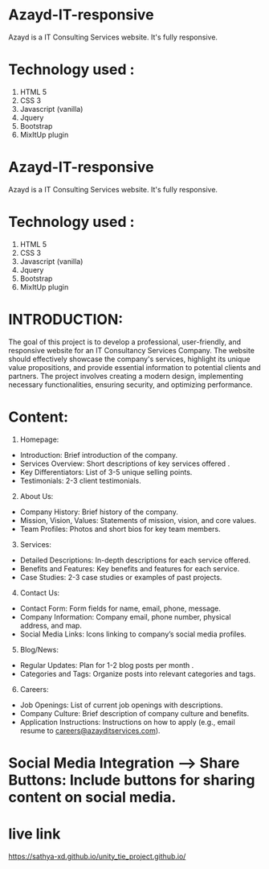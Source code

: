 # Azayd-IT-responsive
Azayd is a IT Consulting Services website. It's fully responsive. 
# Technology used : 
1. HTML 5
2. CSS 3
3. Javascript (vanilla)
4. Jquery
5. Bootstrap
6. MixItUp plugin


 
# Azayd-IT-responsive
Azayd is a IT Consulting Services website. It's fully responsive. 
# Technology used : 
1. HTML 5
2. CSS 3
3. Javascript (vanilla)
4. Jquery
5. Bootstrap
6. MixItUp plugin
 
# INTRODUCTION:
The goal of this project is to develop a professional, user-friendly, and responsive 
website for an IT Consultancy Services Company. The website should effectively 
showcase the company's services, highlight its unique value propositions, and provide 
essential information to potential clients and partners. The project involves creating a 
modern design, implementing necessary functionalities, ensuring security, and 
optimizing performance.

# Content: 
 1. Homepage: 
- Introduction: Brief introduction of the company. 
- Services Overview: Short descriptions of key services offered . 
- Key Differentiators: List of 3-5 unique selling points. 
- Testimonials: 2-3 client testimonials. 

 2. About Us: 
- Company History: Brief history of the company. 
- Mission, Vision, Values: Statements of mission, vision, and core values.
- Team Profiles: Photos and short bios  for key team members. 

 3. Services: 
- Detailed Descriptions: In-depth descriptions for each service offered.
- Benefits and Features: Key benefits and features for each service. 
- Case Studies: 2-3 case studies or examples of past projects. 

 4. Contact Us: 
- Contact Form: Form fields for name, email, phone, message. 
- Company Information: Company email, phone number, physical address, and map. 
- Social Media Links: Icons linking to company’s social media profiles. 

 5. Blog/News: 
- Regular Updates: Plan for 1-2 blog posts per month . 
- Categories and Tags: Organize posts into relevant categories and tags. 

 6. Careers: 
- Job Openings: List of current job openings with descriptions. 
- Company Culture: Brief description of company culture and benefits. 
- Application Instructions: Instructions on how to apply (e.g., email resume to 
careers@azayditservices.com).

# Social Media Integration --> Share Buttons: Include buttons for sharing content on social media.
# live link
https://sathya-xd.github.io/unity_tie_project.github.io/


